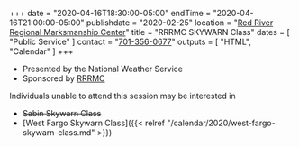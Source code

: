 +++
date = "2020-04-16T18:30:00-05:00"
endTime = "2020-04-16T21:00:00-05:00"
publishdate = "2020-02-25"
location = "[Red River Regional Marksmanship Center](/places/red-river-regional-marksmanship-center/)"
title = "RRRMC SKYWARN Class"
dates = [ "Public Service" ]
contact = "[701-356-0677](tel:701-356-0677)"
outputs = [ "HTML", "Calendar" ]
+++
* Presented by the National Weather Service
* Sponsored by [RRRMC](http://www.rrrmc.com/)

Individuals unable to attend this session may be interested in

* <del>Sabin Skywarn Class</del>
* [West Fargo Skywarn Class]({{< relref "/calendar/2020/west-fargo-skywarn-class.md" >}})


